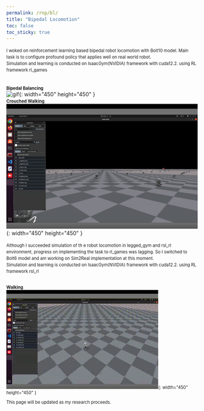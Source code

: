 ```yaml
---
permalink: /rnp/bl/
title: "Bipedal Locomotion"
toc: false
toc_sticky: true
---
```

<span style="font-size:0.8em;">
    I woked on reinforcement learning based bipedal robot locomotion with Bolt10 model. Main task is to configure profound policy that applies well on real world robot.
    <br>Simulation and learning is conducted on IsaacGym(NVIDIA) framework with cuda12.2. using RL framework rl_games
</span>

<br><span style="font-size:0.8em;">**Bipedal Balancing**</span><br>
![gif](/assets/images/walking_stand.gif){: width="450" height="450" }
<br><span style="font-size:0.8em;">**Crouched Walking**</span><br>
![gif](/assets/images/walking_crouch.gif){: width="450" height="450" }
<br>

<span style="font-size:0.8em;">
    Although I succeeded simulation of th e robot locomotion in legged_gym and rsl_rl environment, progress on implementing the task to rl_games was lagging. So I switched to Bolt6 model and am working on Sim2Real implementation at this moment.
    <br>Simulation and learning is conducted on IsaacGym(NVIDIA) framework with cuda12.2. using RL framework rsl_rl
</span>
<br>
<br>
<span style="font-size:0.8em;">

**Walking**
</span><br>
![gif](/assets/images/walking_bolt6.gif){: width="450" height="450" }
<br>

This page will be updated as my research proceeds.